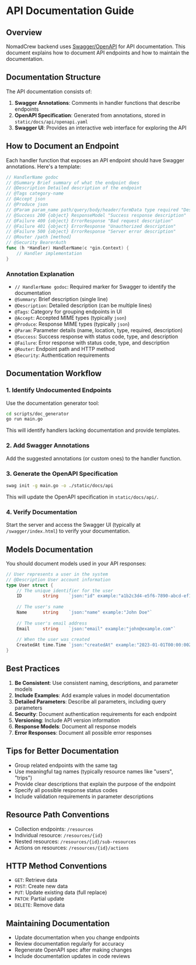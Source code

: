 # API Documentation Guide

## Overview

NomadCrew backend uses [Swagger/OpenAPI](https://swagger.io/specification/) for API documentation. This document explains how to document API endpoints and how to maintain the documentation.

## Documentation Structure

The API documentation consists of:

1. **Swagger Annotations**: Comments in handler functions that describe endpoints
2. **OpenAPI Specification**: Generated from annotations, stored in `static/docs/api/openapi.yaml`
3. **Swagger UI**: Provides an interactive web interface for exploring the API

## How to Document an Endpoint

Each handler function that exposes an API endpoint should have Swagger annotations. Here's a template:

```go
// HandlerName godoc
// @Summary Brief summary of what the endpoint does
// @Description Detailed description of the endpoint
// @Tags category-name
// @Accept json
// @Produce json
// @Param param_name path/query/body/header/formData type required "Description"
// @Success 200 {object} ResponseModel "Success response description"
// @Failure 400 {object} ErrorResponse "Bad request description"
// @Failure 401 {object} ErrorResponse "Unauthorized description"
// @Failure 500 {object} ErrorResponse "Server error description"
// @Router /path [method]
// @Security BearerAuth
func (h *Handler) HandlerName(c *gin.Context) {
    // Handler implementation
}
```

### Annotation Explanation

- `// HandlerName godoc`: Required marker for Swagger to identify the documentation
- `@Summary`: Brief description (single line)
- `@Description`: Detailed description (can be multiple lines)
- `@Tags`: Category for grouping endpoints in UI
- `@Accept`: Accepted MIME types (typically `json`)
- `@Produce`: Response MIME types (typically `json`)
- `@Param`: Parameter details (name, location, type, required, description)
- `@Success`: Success response with status code, type, and description
- `@Failure`: Error response with status code, type, and description
- `@Router`: Endpoint path and HTTP method
- `@Security`: Authentication requirements

## Documentation Workflow

### 1. Identify Undocumented Endpoints

Use the documentation generator tool:

```bash
cd scripts/doc_generator
go run main.go
```

This will identify handlers lacking documentation and provide templates.

### 2. Add Swagger Annotations

Add the suggested annotations (or custom ones) to the handler function.

### 3. Generate the OpenAPI Specification

```bash
swag init -g main.go -o ./static/docs/api
```

This will update the OpenAPI specification in `static/docs/api/`.

### 4. Verify Documentation

Start the server and access the Swagger UI (typically at `/swagger/index.html`) to verify your documentation.

## Models Documentation

You should document models used in your API responses:

```go
// User represents a user in the system
// @Description User account information
type User struct {
    // The unique identifier for the user
    ID        string    `json:"id" example:"a1b2c3d4-e5f6-7890-abcd-ef1234567890"`
    
    // The user's name
    Name      string    `json:"name" example:"John Doe"`
    
    // The user's email address
    Email     string    `json:"email" example:"john@example.com"`
    
    // When the user was created
    CreatedAt time.Time `json:"createdAt" example:"2023-01-01T00:00:00Z"`
}
```

## Best Practices

1. **Be Consistent**: Use consistent naming, descriptions, and parameter models
2. **Include Examples**: Add example values in model documentation
3. **Detailed Parameters**: Describe all parameters, including query parameters
4. **Security**: Document authentication requirements for each endpoint
5. **Versioning**: Include API version information
6. **Response Models**: Document all response models
7. **Error Responses**: Document all possible error responses

## Tips for Better Documentation

- Group related endpoints with the same tag
- Use meaningful tag names (typically resource names like "users", "trips")
- Provide clear descriptions that explain the purpose of the endpoint
- Specify all possible response status codes
- Include validation requirements in parameter descriptions

## Resource Path Conventions

- Collection endpoints: `/resources`
- Individual resource: `/resources/{id}`
- Nested resources: `/resources/{id}/sub-resources`
- Actions on resources: `/resources/{id}/actions`

## HTTP Method Conventions

- `GET`: Retrieve data
- `POST`: Create new data
- `PUT`: Update existing data (full replace)
- `PATCH`: Partial update
- `DELETE`: Remove data

## Maintaining Documentation

- Update documentation when you change endpoints
- Review documentation regularly for accuracy
- Regenerate OpenAPI spec after making changes
- Include documentation updates in code reviews 